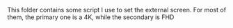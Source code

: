 This folder contains some script I use to set the external screen.
For most of them, the primary one is a 4K, while the secondary is FHD
